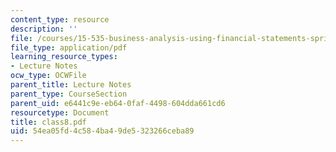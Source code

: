 ```yaml
---
content_type: resource
description: ''
file: /courses/15-535-business-analysis-using-financial-statements-spring-2003/54ea05fd4c584ba49de5323266ceba89_class8.pdf
file_type: application/pdf
learning_resource_types:
- Lecture Notes
ocw_type: OCWFile
parent_title: Lecture Notes
parent_type: CourseSection
parent_uid: e6441c9e-eb64-0faf-4498-604dda661cd6
resourcetype: Document
title: class8.pdf
uid: 54ea05fd-4c58-4ba4-9de5-323266ceba89
---
```

